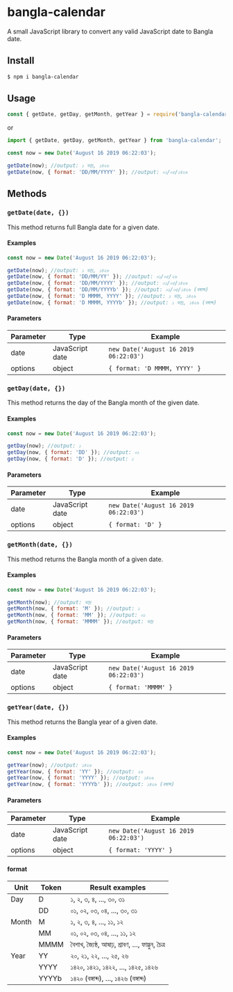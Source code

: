 # bangla-calendar

A small JavaScript library to convert any valid JavaScript date to Bangla date.

## Install

```bash
$ npm i bangla-calendar
```

## Usage

```javascript
const { getDate, getDay, getMonth, getYear } = require('bangla-calendar');
```

or

```javascript
import { getDate, getDay, getMonth, getYear } from 'bangla-calendar';
```

```javascript
const now = new Date('August 16 2019 06:22:03');

getDate(now); //output: ১ ভাদ্র, ১৪২৬
getDate(now, { format: 'DD/MM/YYYY' }); //output: ০১/০৫/১৪২৬
```

## Methods

### `getDate(date, {})`

This method returns full Bangla date for a given date.

#### Examples

```javascript
const now = new Date('August 16 2019 06:22:03');

getDate(now); //output: ১ ভাদ্র, ১৪২৬
getDate(now, { format: 'DD/MM/YY' }); //output: ০১/০৫/২৬
getDate(now, { format: 'DD/MM/YYYY' }); //output: ০১/০৫/১৪২৬
getDate(now, { format: 'DD/MM/YYYYb' }); //output: ০১/০৫/১৪২৬ (বঙ্গাব্দ)
getDate(now, { format: 'D MMMM, YYYY' }); //output: ১ ভাদ্র, ১৪২৬
getDate(now, { format: 'D MMMM, YYYYb' }); //output: ১ ভাদ্র, ১৪২৬ (বঙ্গাব্দ)
```

#### Parameters

| Parameter | Type            | Example                               |
| --------- | --------------- | ------------------------------------- |
| date      | JavaScript date | `new Date('August 16 2019 06:22:03')` |
| options   | object          | `{ format: 'D MMMM, YYYY' }`          |

### `getDay(date, {})`

This method returns the day of the Bangla month of the given date.

#### Examples

```javascript
const now = new Date('August 16 2019 06:22:03');

getDay(now); //output: ১
getDay(now, { format: 'DD' }); //output: ০১
getDay(now, { format: 'D' }); //output: ১
```

#### Parameters

| Parameter | Type            | Example                               |
| --------- | --------------- | ------------------------------------- |
| date      | JavaScript date | `new Date('August 16 2019 06:22:03')` |
| options   | object          | `{ format: 'D' }`                     |

### `getMonth(date, {})`

This method returns the Bangla month of a given date.

#### Examples

```javascript
const now = new Date('August 16 2019 06:22:03');

getMonth(now); //output: ভাদ্র
getMonth(now, { format: 'M' }); //output: ১
getMonth(now, { format: 'MM' }); //output: ০১
getMonth(now, { format: 'MMMM' }); //output: ভাদ্র
```

#### Parameters

| Parameter | Type            | Example                               |
| --------- | --------------- | ------------------------------------- |
| date      | JavaScript date | `new Date('August 16 2019 06:22:03')` |
| options   | object          | `{ format: 'MMMM' }`                  |

### `getYear(date, {})`

This method returns the Bangla year of a given date.

#### Examples

```javascript
const now = new Date('August 16 2019 06:22:03');

getYear(now); //output: ১৪২৬
getYear(now, { format: 'YY' }); //output: ২৬
getYear(now, { format: 'YYYY' }); //output: ১৪২৬
getYear(now, { format: 'YYYYb' }); //output: ১৪২৬ (বঙ্গাব্দ)
```

#### Parameters

| Parameter | Type            | Example                               |
| --------- | --------------- | ------------------------------------- |
| date      | JavaScript date | `new Date('August 16 2019 06:22:03')` |
| options   | object          | `{ format: 'YYYY' }`                  |

#### format

| Unit  | Token | Result examples                                    |
| ----- | ----- | -------------------------------------------------- |
| Day   | D     | ১, ২, ৩, ৪, ..., ৩০, ৩১                            |
|       | DD    | ০১, ০২, ০৩, ০৪, ..., ৩০, ৩১                        |
| Month | M     | ১, ২, ৩, ৪, ..., ১১, ১২                            |
|       | MM    | ০১, ০২, ০৩, ০৪, ..., ১১, ১২                        |
|       | MMMM  | বৈশাখ, জ্যৈষ্ঠ, আষাঢ়, শ্রাবণ, ..., ফাল্গুন, চৈত্র |
| Year  | YY    | ২০, ২১, ২২, ..., ২৫, ২৬                            |
|       | YYYY  | ১৪২০, ১৪২১, ১৪২২, ..., ১৪২৫, ১৪২৬                  |
|       | YYYYb | ১৪২০ (বঙ্গাব্দ), ..., ১৪২৬ (বঙ্গাব্দ)              |
